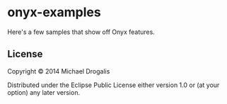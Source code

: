# onyx-examples

Here's a few samples that show off Onyx features.

## License

Copyright © 2014 Michael Drogalis

Distributed under the Eclipse Public License either version 1.0 or (at
your option) any later version.
